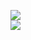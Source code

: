 [![](https://img.shields.io/badge/Made%20With-Github%20Spray-lightgrey.svg?style=for-the-badge&logo=github)](https://github.com/Annihil/github-spray#7739)  
[![](https://i.imgur.com/2DrTn0Z.gif)](https://github.com/Annihil/github-spray)